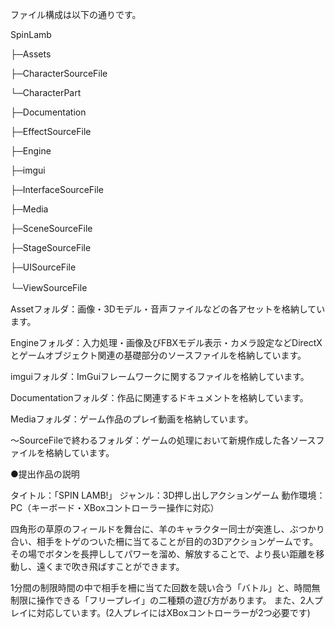 ファイル構成は以下の通りです。

SpinLamb

├─Assets

├─CharacterSourceFile

  └─CharacterPart

├─Documentation

├─EffectSourceFile

├─Engine

├─imgui

├─InterfaceSourceFile

├─Media

├─SceneSourceFile

├─StageSourceFile

├─UISourceFile

└─ViewSourceFile　


Assetフォルダ：画像・3Dモデル・音声ファイルなどの各アセットを格納しています。

Engineフォルダ：入力処理・画像及びFBXモデル表示・カメラ設定などDirectXとゲームオブジェクト関連の基礎部分のソースファイルを格納しています。

imguiフォルダ：ImGuiフレームワークに関するファイルを格納しています。

Documentationフォルダ：作品に関連するドキュメントを格納しています。

Mediaフォルダ：ゲーム作品のプレイ動画を格納しています。

～SourceFileで終わるフォルダ：ゲームの処理において新規作成した各ソースファイルを格納しています。


●提出作品の説明

タイトル：「SPIN LAMB!」
ジャンル：3D押し出しアクションゲーム
動作環境：PC（キーボード・XBoxコントローラー操作に対応）

四角形の草原のフィールドを舞台に、羊のキャラクター同士が突進し、ぶつかり合い、相手をトゲのついた柵に当てることが目的の3Dアクションゲームです。
その場でボタンを長押ししてパワーを溜め、解放することで、より長い距離を移動し、遠くまで吹き飛ばすことができます。

1分間の制限時間の中で相手を柵に当てた回数を競い合う「バトル」と、時間無制限に操作できる「フリープレイ」の二種類の遊び方があります。
また、2人プレイに対応しています。(2人プレイにはXBoxコントローラーが2つ必要です)

